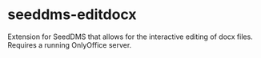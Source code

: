 # seeddms-editdocx
Extension for SeedDMS that allows for the interactive editing of docx files. Requires a running OnlyOffice server.
